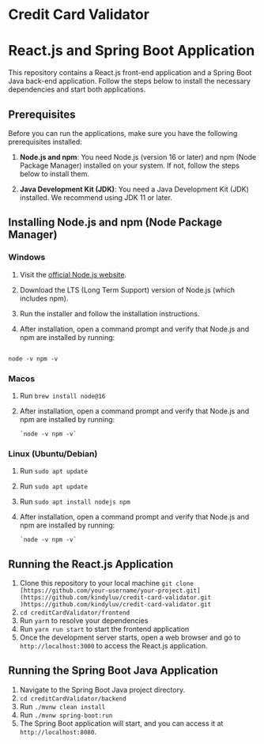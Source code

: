 # Credit Card Validator

# React.js and Spring Boot Application

This repository contains a React.js front-end application and a Spring Boot Java back-end application. Follow the steps below to install the necessary dependencies and start both applications.

## Prerequisites

Before you can run the applications, make sure you have the following prerequisites installed:

1. **Node.js and npm**: You need Node.js (version 16 or later) and npm (Node Package Manager) installed on your system. If not, follow the steps below to install them.

2. **Java Development Kit (JDK)**: You need a Java Development Kit (JDK) installed. We recommend using JDK 11 or later.

## Installing Node.js and npm (Node Package Manager)

### Windows

1. Visit the [official Node.js website](https://nodejs.org/).

2. Download the LTS (Long Term Support) version of Node.js (which includes npm).

3. Run the installer and follow the installation instructions.

4. After installation, open a command prompt and verify that Node.js and npm are installed by running:

   ```shell
  `node -v npm -v`

### Macos

1. Run `brew install node@16`
2. After installation, open a command prompt and verify that Node.js and npm are installed by running:

   ```shell
   `node -v npm -v`

### Linux (Ubuntu/Debian)

1. Run `sudo apt update`
2. Run `sudo apt update`
3. Run `sudo apt install nodejs npm`
4. After installation, open a command prompt and verify that Node.js and npm are installed by running:

   ```shell
   `node -v npm -v`

## Running the React.js Application

1.  Clone this repository to your local machine `git clone [https://github.com/your-username/your-project.git](https://github.com/kindyluv/credit-card-validator.git
)https://github.com/kindyluv/credit-card-validator.git`
2. `cd creditCardValidator/frontend`
3. Run `yar`n to resolve your dependencies
4. Run `yarn run start` to start the frontend application
5. Once the development server starts, open a web browser and go to `http://localhost:3000` to access the React.js application.


## Running the Spring Boot Java Application

1. Navigate to the Spring Boot Java project directory.
2. `cd creditCardValidator/backend`
3. Run `./mvnw clean install`
4. Run `./mvnw spring-boot:run`
5. The Spring Boot application will start, and you can access it at `http://localhost:8080`.





